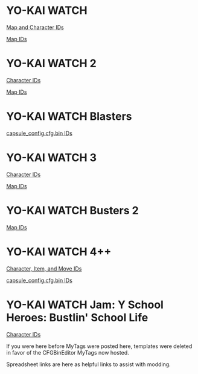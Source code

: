 # YO-KAI WATCH
[Map and Character IDs](https://tcrf.net/Notes:Yo-kai_Watch_(Nintendo_3DS))

[Map IDs](https://yokai.wiki/modding-resources/map-ids/ykw1-map-list.html)

# YO-KAI WATCH 2
[Character IDs](https://yokai.wiki/modding-resources/character-ids/ykw2-yo-kai-ids.html)

[Map IDs](https://tcrf.net/Notes:Yo-kai_Watch_2)

# YO-KAI WATCH Blasters
[capsule_config.cfg.bin IDs](https://docs.google.com/spreadsheets/d/19vM1jJ40lIfGY0Yskej82WqEjavmTk2lFYCQJqQD5EA/edit?gid=847663934#gid=847663934)

# YO-KAI WATCH 3
[Character IDs](https://tcrf.net/Notes:Yo-kai_Watch_3/Characters)

[Map IDs](https://tcrf.net/Notes:Yo-kai_Watch_3/Maps)

# YO-KAI WATCH Busters 2

[Map IDs](https://tcrf.net/Notes:Yo-kai_Watch_Busters_2:_Hihou_Densetsu_Banbarayaa)

# YO-KAI WATCH 4++

[Character, Item, and Move IDs](https://docs.google.com/spreadsheets/d/1JABcMLPR1lp2cjappmUGu_1kkLk2wTXtklrH5WlZcBM/edit?usp=sharing)

[capsule_config.cfg.bin IDs](https://docs.google.com/spreadsheets/d/19vM1jJ40lIfGY0Yskej82WqEjavmTk2lFYCQJqQD5EA/edit?usp=sharing)

# YO-KAI WATCH Jam: Y School Heroes: Bustlin' School Life

[Character IDs](https://docs.google.com/spreadsheets/d/1wa6APIIgk4d_72eug1-QdVLUPEGRzk17JAerPSyKzqw/edit?usp=sharing)

If you were here before MyTags were posted here, templates were deleted in favor of the CFGBinEditor MyTags now hosted.

Spreadsheet links are here as helpful links to assist with modding.
